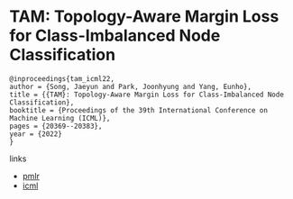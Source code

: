 # TAM: Topology-Aware Margin Loss for Class-Imbalanced Node Classification

```
@inproceedings{tam_icml22,
author = {Song, Jaeyun and Park, Joonhyung and Yang, Eunho},
title = {{TAM}: Topology-Aware Margin Loss for Class-Imbalanced Node Classification},
booktitle = {Proceedings of the 39th International Conference on Machine Learning (ICML)},
pages = {20369--20383},
year = {2022}
}
```

links
 - [pmlr](https://proceedings.mlr.press/v162/song22a.html)
- [icml](https://icml.cc/Conferences/2022/Schedule?showEvent=18104)
